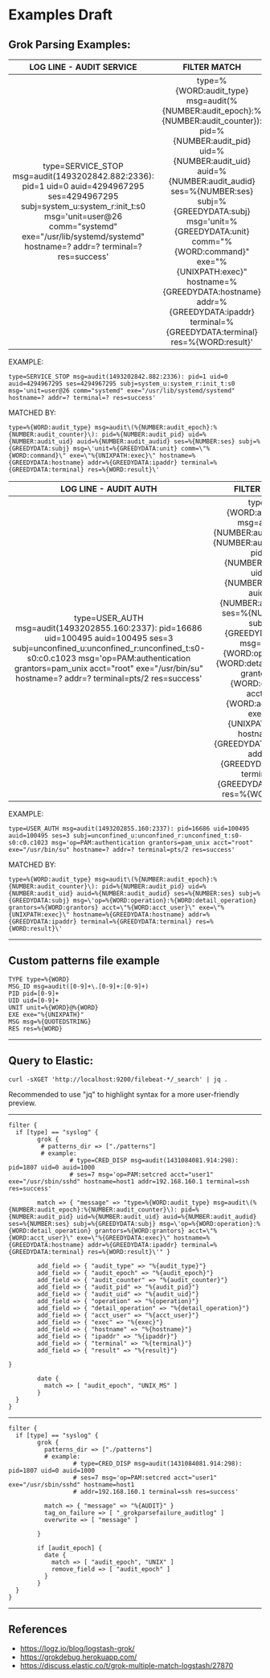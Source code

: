 # Examples Draft

## Grok Parsing Examples:

| LOG LINE - AUDIT SERVICE | FILTER MATCH  |
|:------------------------:|:-------------:|
| type=SERVICE_STOP msg=audit(1493202842.882:2336): pid=1 uid=0 auid=4294967295 ses=4294967295 subj=system_u:system_r:init_t:s0 msg='unit=user@26 comm="systemd" exe="/usr/lib/systemd/systemd" hostname=? addr=? terminal=? res=success' | type=%{WORD:audit_type} msg=audit\(%{NUMBER:audit_epoch}:%{NUMBER:audit_counter}\): pid=%{NUMBER:audit_pid} uid=%{NUMBER:audit_uid} auid=%{NUMBER:audit_audid} ses=%{NUMBER:ses} subj=%{GREEDYDATA:subj} msg=\'unit=%{GREEDYDATA:unit} comm=\"%{WORD:command}\" exe=\"%{UNIXPATH:exec}\" hostname=%{GREEDYDATA:hostname} addr=%{GREEDYDATA:ipaddr} terminal=%{GREEDYDATA:terminal} res=%{WORD:result}\' |

EXAMPLE:

	type=SERVICE_STOP msg=audit(1493202842.882:2336): pid=1 uid=0 auid=4294967295 ses=4294967295 subj=system_u:system_r:init_t:s0 msg='unit=user@26 comm="systemd" exe="/usr/lib/systemd/systemd" hostname=? addr=? terminal=? res=success'

MATCHED BY:

	type=%{WORD:audit_type} msg=audit\(%{NUMBER:audit_epoch}:%{NUMBER:audit_counter}\): pid=%{NUMBER:audit_pid} uid=%{NUMBER:audit_uid} auid=%{NUMBER:audit_audid} ses=%{NUMBER:ses} subj=%{GREEDYDATA:subj} msg=\'unit=%{GREEDYDATA:unit} comm=\"%{WORD:command}\" exe=\"%{UNIXPATH:exec}\" hostname=%{GREEDYDATA:hostname} addr=%{GREEDYDATA:ipaddr} terminal=%{GREEDYDATA:terminal} res=%{WORD:result}\'


| LOG LINE - AUDIT AUTH | FILTER MATCH  |
|:---------------------:|:-------------:|
| type=USER_AUTH msg=audit(1493202855.160:2337): pid=16686 uid=100495 auid=100495 ses=3 subj=unconfined_u:unconfined_r:unconfined_t:s0-s0:c0.c1023 msg='op=PAM:authentication grantors=pam_unix acct="root" exe="/usr/bin/su" hostname=? addr=? terminal=pts/2 res=success' | type=%{WORD:audit_type} msg=audit\(%{NUMBER:audit_epoch}:%{NUMBER:audit_counter}\): pid=%{NUMBER:audit_pid} uid=%{NUMBER:audit_uid} auid=%{NUMBER:audit_audid} ses=%{NUMBER:ses} subj=%{GREEDYDATA:subj} msg=\'op=%{WORD:operation}:%{WORD:detail_operation} grantors=%{WORD:grantors} acct=\"%{WORD:acct_user}\" exe=\"%{UNIXPATH:exec}\" hostname=%{GREEDYDATA:hostname} addr=%{GREEDYDATA:ipaddr} terminal=%{GREEDYDATA:terminal} res=%{WORD:result}\' |


EXAMPLE:

	type=USER_AUTH msg=audit(1493202855.160:2337): pid=16686 uid=100495 auid=100495 ses=3 subj=unconfined_u:unconfined_r:unconfined_t:s0-s0:c0.c1023 msg='op=PAM:authentication grantors=pam_unix acct="root" exe="/usr/bin/su" hostname=? addr=? terminal=pts/2 res=success'

MATCHED BY:

	type=%{WORD:audit_type} msg=audit\(%{NUMBER:audit_epoch}:%{NUMBER:audit_counter}\): pid=%{NUMBER:audit_pid} uid=%{NUMBER:audit_uid} auid=%{NUMBER:audit_audid} ses=%{NUMBER:ses} subj=%{GREEDYDATA:subj} msg=\'op=%{WORD:operation}:%{WORD:detail_operation} grantors=%{WORD:grantors} acct=\"%{WORD:acct_user}\" exe=\"%{UNIXPATH:exec}\" hostname=%{GREEDYDATA:hostname} addr=%{GREEDYDATA:ipaddr} terminal=%{GREEDYDATA:terminal} res=%{WORD:result}\'


[//]: ##################################################################
[//]: ##################################################################

---

## Custom patterns file example

```
TYPE type=%{WORD}
MSG_ID msg=audit([0-9]+\.[0-9]+:[0-9]+)
PID pid=[0-9]+
UID uid=[0-9]+
UNIT unit=%{WORD}@%{WORD}
EXE exe="%{UNIXPATH}"
MSG msg=%{QUOTEDSTRING}
RES res=%{WORD}
```

[//]: ##################################################################
[//]: ##################################################################

---

## Query to Elastic:

	curl -sXGET 'http://localhost:9200/filebeat-*/_search' | jq .

Recommended to use "jq" to highlight syntax for a more user-friendly preview.

[//]: ##################################################################
[//]: ##################################################################

---

```
filter {
  if [type] == "syslog" {
        grok {
         # patterns_dir => ["./patterns"]
         # example:
                 # type=CRED_DISP msg=audit(1431084081.914:298): pid=1807 uid=0 auid=1000
                 # ses=7 msg='op=PAM:setcred acct="user1" exe="/usr/sbin/sshd" hostname=host1 addr=192.168.160.1 terminal=ssh res=success'

        match => { "message" => "type=%{WORD:audit_type} msg=audit\(%{NUMBER:audit_epoch}:%{NUMBER:audit_counter}\): pid=%{NUMBER:audit_pid} uid=%{NUMBER:audit_uid} auid=%{NUMBER:audit_audid} ses=%{NUMBER:ses} subj=%{GREEDYDATA:subj} msg=\'op=%{WORD:operation}:%{WORD:detail_operation} grantors=%{WORD:grantors} acct=\"%{WORD:acct_user}\" exe=\"%{GREEDYDATA:exec}\" hostname=%{GREEDYDATA:hostname} addr=%{GREEDYDATA:ipaddr} terminal=%{GREEDYDATA:terminal} res=%{WORD:result}\'" }

        add_field => { "audit_type" => "%{audit_type}"}
        add_field => { "audit_epoch" => "%{audit_epoch}"}
        add_field => { "audit_counter" => "%{audit_counter}"}
        add_field => { "audit_pid" => "%{audit_pid}"}
        add_field => { "audit_uid" => "%{audit_uid}"}
        add_field => { "operation" => "%{operation}"}
        add_field => { "detail_operation" => "%{detail_operation}"}
        add_field => { "acct_user" => "%{acct_user}"}
        add_field => { "exec" => "%{exec}"}
        add_field => { "hostname" => "%{hostname}"}
        add_field => { "ipaddr" => "%{ipaddr}"}
        add_field => { "terminal" => "%{terminal}"}
        add_field => { "result" => "%{result}"}

}

        date {
          match => [ "audit_epoch", "UNIX_MS" ]
        }
  }
}
```

[//]: ##################################################################
[//]: ##################################################################

---

```
filter {
  if [type] == "syslog" {
        grok {
          patterns_dir => ["./patterns"]
          # example:
                  # type=CRED_DISP msg=audit(1431084081.914:298): pid=1807 uid=0 auid=1000
                  # ses=7 msg='op=PAM:setcred acct="user1" exe="/usr/sbin/sshd" hostname=host1
                  # addr=192.168.160.1 terminal=ssh res=success'

          match => { "message" => "%{AUDIT}" }
          tag_on_failure => [ "_grokparsefailure_auditlog" ]
          overwrite => [ "message" ]

        }

        if [audit_epoch] {
          date {
            match => [ "audit_epoch", "UNIX" ]
            remove_field => [ "audit_epoch" ]
          }
        }
  }
}
```

[//]: ##################################################################
[//]: ##################################################################

---

## References

* https://logz.io/blog/logstash-grok/
* https://grokdebug.herokuapp.com/
* https://discuss.elastic.co/t/grok-multiple-match-logstash/27870
